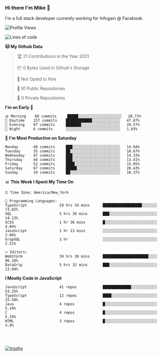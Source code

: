 ### Hi there I'm Mike 👋
I'm a full stack developer currently working for Infogain @ Facebook.

<!--START_SECTION:waka-->
![Profile Views](http://img.shields.io/badge/Profile%20Views-4-blue)

![Lines of code](https://img.shields.io/badge/From%20Hello%20World%20I%27ve%20Written-1.2%20million%20lines%20of%20code-blue)

**🐱 My Github Data** 

> 🏆 21 Contributions in the Year 2021
 > 
> 📦 0 Bytes Used in Github's Storage 
 > 
> 🚫 Not Opted to Hire
 > 
> 📜 91 Public Repositories 
 > 
> 🔑 0 Private Repositories  
 > 
**I'm an Early 🐤** 

```text
🌞 Morning    68 commits     █████░░░░░░░░░░░░░░░░░░░░   20.73% 
🌆 Daytime    157 commits    ████████████░░░░░░░░░░░░░   47.87% 
🌃 Evening    97 commits     ███████░░░░░░░░░░░░░░░░░░   29.57% 
🌙 Night      6 commits      ░░░░░░░░░░░░░░░░░░░░░░░░░   1.83%

```
📅 **I'm Most Productive on Saturday** 

```text
Monday       49 commits     ███░░░░░░░░░░░░░░░░░░░░░░   14.94% 
Tuesday      35 commits     ██░░░░░░░░░░░░░░░░░░░░░░░   10.67% 
Wednesday    47 commits     ███░░░░░░░░░░░░░░░░░░░░░░   14.33% 
Thursday     44 commits     ███░░░░░░░░░░░░░░░░░░░░░░   13.41% 
Friday       52 commits     ████░░░░░░░░░░░░░░░░░░░░░   15.85% 
Saturday     67 commits     █████░░░░░░░░░░░░░░░░░░░░   20.43% 
Sunday       34 commits     ██░░░░░░░░░░░░░░░░░░░░░░░   10.37%

```


📊 **This Week I Spent My Time On** 

```text
⌚︎ Time Zone: America/New_York

💬 Programming Languages: 
TypeScript               29 hrs 34 mins      ██████████████████░░░░░░░   73.82% 
SQL                      5 hrs 39 mins       ███░░░░░░░░░░░░░░░░░░░░░░   14.13% 
SCSS                     1 hr 36 mins        █░░░░░░░░░░░░░░░░░░░░░░░░   4.04% 
JavaScript               1 hr 13 mins        ░░░░░░░░░░░░░░░░░░░░░░░░░   3.06% 
GraphQL                  1 hr                ░░░░░░░░░░░░░░░░░░░░░░░░░   2.51%

🔥 Editors: 
WebStorm                 34 hrs 30 mins      █████████████████████░░░░   86.16% 
DataGrip                 5 hrs 32 mins       ███░░░░░░░░░░░░░░░░░░░░░░   13.84%

```

**I Mostly Code in JavaScript** 

```text
JavaScript               41 repos            █████████████░░░░░░░░░░░░   53.25% 
TypeScript               12 repos            ████░░░░░░░░░░░░░░░░░░░░░   15.58% 
Java                     4 repos             █░░░░░░░░░░░░░░░░░░░░░░░░   5.19% 
C                        4 repos             █░░░░░░░░░░░░░░░░░░░░░░░░   5.19% 
HTML                     3 repos             █░░░░░░░░░░░░░░░░░░░░░░░░   3.9%

```



<!--END_SECTION:waka-->

##### &nbsp;
[![trophy](https://github-profile-trophy.vercel.app/?username=uptonm&theme=dracula)](https://github.com/ryo-ma/github-profile-trophy)
